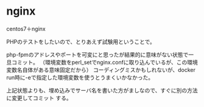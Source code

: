 # nginx
centos7＋nginx

PHPのテストをしたいので、とりあえず試験用ということで。

php-fpmのアドレスやポートを可変にと思ったが結果的に意味がない状態で一旦コミット。
（環境変数をperl_setでnginx.confに取り込んでいるが、この環境変数名自体がある意味固定だから）
コーディングミスかもしれないが、docker run時に-eで指定した環境変数を使うとうまくいかなかった。

上記状態よりも、埋め込みでサーバ名を書いた方がましなので、すぐに別の方法に変更してコミット
する。
